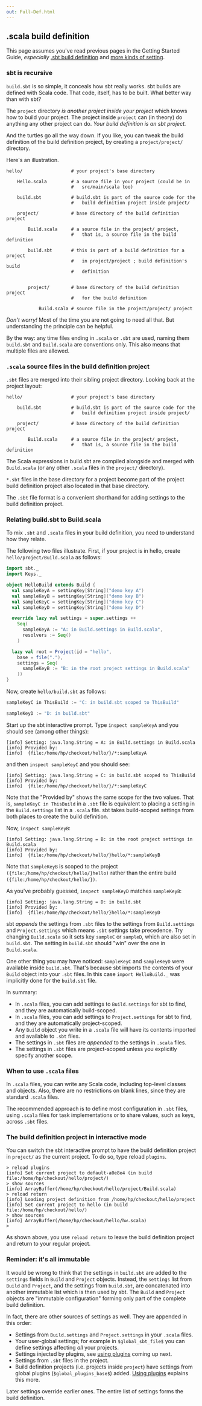 ```yaml
---
out: Full-Def.html
---
```


  [Basic-Def]: Basic-Def.html
  [More-About-Settings]: More-About-Settings.html
  [Using-Plugins]: Using-Plugins.html

.scala build definition
-----------------------

This page assumes you've read previous pages in the Getting Started
Guide, *especially* [.sbt build definition][Basic-Def] and
[more kinds of setting][More-About-Settings].

### sbt is recursive

`build.sbt` is so simple, it conceals how sbt really works. sbt builds are
defined with Scala code. That code, itself, has to be built. What better
way than with sbt?

The `project` directory *is another project inside your project* which
knows how to build your project. The project inside `project` can (in
theory) do anything any other project can do. *Your build definition is
an sbt project.*

And the turtles go all the way down. If you like, you can tweak the
build definition of the build definition project, by creating a
`project/project/` directory.

Here's an illustration.

```
hello/                  # your project's base directory

    Hello.scala         # a source file in your project (could be in
                        #   src/main/scala too)

    build.sbt           # build.sbt is part of the source code for the
                        #   build definition project inside project/

    project/            # base directory of the build definition project

        Build.scala     # a source file in the project/ project,
                        #   that is, a source file in the build definition

        build.sbt       # this is part of a build definition for a project
                        #   in project/project ; build definition's build
                        #   definition


        project/        # base directory of the build definition project
                        #   for the build definition

            Build.scala # source file in the project/project/ project
```

*Don't worry!* Most of the time you are not going to need all that. But
understanding the principle can be helpful.

By the way: any time files ending in `.scala` or `.sbt` are used, naming
them `build.sbt` and `Build.scala` are conventions only. This also means
that multiple files are allowed.

### `.scala` source files in the build definition project

`.sbt` files are merged into their sibling project directory. Looking back
at the project layout:

``` {.sourceCode .text}
hello/                  # your project's base directory

    build.sbt           # build.sbt is part of the source code for the
                        #   build definition project inside project/

    project/            # base directory of the build definition project

        Build.scala     # a source file in the project/ project,
                        #   that is, a source file in the build definition
```

The Scala expressions in build.sbt are compiled alongside and merged
with `Build.scala` (or any other `.scala` files in the `project/` directory).

`*.sbt` files in the base directory for a project become part of the
project build definition project also located in that base directory.

The `.sbt` file format is a convenient shorthand for adding settings to
the build definition project.

### Relating build.sbt to Build.scala

To mix `.sbt` and `.scala` files in your build definition, you need to
understand how they relate.

The following two files illustrate. First, if your project is in hello,
create `hello/project/Build.scala` as follows:

```scala
import sbt._
import Keys._

object HelloBuild extends Build {
  val sampleKeyA = settingKey[String]("demo key A")
  val sampleKeyB = settingKey[String]("demo key B")
  val sampleKeyC = settingKey[String]("demo key C")
  val sampleKeyD = settingKey[String]("demo key D")

  override lazy val settings = super.settings ++
    Seq(
      sampleKeyA := "A: in Build.settings in Build.scala",
      resolvers := Seq()
    )

  lazy val root = Project(id = "hello",
    base = file("."),
    settings = Seq(
      sampleKeyB := "B: in the root project settings in Build.scala"
    ))
}
```

Now, create `hello/build.sbt` as follows:

```scala
sampleKeyC in ThisBuild := "C: in build.sbt scoped to ThisBuild"

sampleKeyD := "D: in build.sbt"
```

Start up the sbt interactive prompt. Type `inspect sampleKeyA` and you
should see (among other things):

```
[info] Setting: java.lang.String = A: in Build.settings in Build.scala
[info] Provided by:
[info]  {file:/home/hp/checkout/hello/}/*:sampleKeyA
```

and then `inspect sampleKeyC` and you should see:

```
[info] Setting: java.lang.String = C: in build.sbt scoped to ThisBuild
[info] Provided by:
[info]  {file:/home/hp/checkout/hello/}/*:sampleKeyC
```

Note that the "Provided by" shows the same scope for the two values.
That is, `sampleKeyC in ThisBuild` in a `.sbt` file is equivalent to placing
a setting in the `Build.settings` list in a `.scala` file. sbt takes
build-scoped settings from both places to create the build definition.

Now, `inspect sampleKeyB`:

```
[info] Setting: java.lang.String = B: in the root project settings in Build.scala
[info] Provided by:
[info]  {file:/home/hp/checkout/hello/}hello/*:sampleKeyB
```

Note that `sampleKeyB` is scoped to the project
`({file:/home/hp/checkout/hello/}hello)` rather than the entire build
`({file:/home/hp/checkout/hello/})`.

As you've probably guessed, `inspect sampleKeyD` matches `sampleKeyB`:

```
[info] Setting: java.lang.String = D: in build.sbt
[info] Provided by:
[info]  {file:/home/hp/checkout/hello/}hello/*:sampleKeyD
```

sbt *appends* the settings from `.sbt` files to the settings from
`Build.settings` and `Project.settings` which means `.sbt` settings take
precedence. Try changing `Build.scala` so it sets key `sampleC` or `sampleD`,
which are also set in `build.sbt`. The setting in `build.sbt` should "win"
over the one in `Build.scala`.

One other thing you may have noticed: `sampleKeyC` and `sampleKeyD` were
available inside `build.sbt`. That's because sbt imports the contents of
your `Build` object into your `.sbt` files. In this case
`import HelloBuild._` was implicitly done for the `build.sbt` file.

In summary:

- In `.scala` files, you can add settings to `Build.settings` for sbt to
  find, and they are automatically build-scoped.
- In `.scala` files, you can add settings to `Project.settings` for sbt to
  find, and they are automatically project-scoped.
- Any `Build` object you write in a `.scala` file will have its contents
  imported and available to `.sbt` files.
- The settings in `.sbt` files are *appended* to the settings in `.scala`
  files.
- The settings in `.sbt` files are project-scoped unless you explicitly
  specify another scope.

### When to use `.scala` files

In `.scala` files, you can write any Scala code, including top-level
classes and objects. Also, there are no restrictions on blank lines,
since they are standard `.scala` files.

The recommended approach is to define most configuration in `.sbt` files,
using `.scala` files for task implementations or to share values, such as
keys, across `.sbt` files.

### The build definition project in interactive mode

You can switch the sbt interactive prompt to have the build definition
project in `project/` as the current project. To do so, type
reload `plugins`.

```
> reload plugins
[info] Set current project to default-a0e8e4 (in build file:/home/hp/checkout/hello/project/)
> show sources
[info] ArrayBuffer(/home/hp/checkout/hello/project/Build.scala)
> reload return
[info] Loading project definition from /home/hp/checkout/hello/project
[info] Set current project to hello (in build file:/home/hp/checkout/hello/)
> show sources
[info] ArrayBuffer(/home/hp/checkout/hello/hw.scala)
>
```

As shown above, you use `reload return` to leave the build definition
project and return to your regular project.

### Reminder: it's all immutable

It would be wrong to think that the settings in `build.sbt` are added to
the `settings` fields in `Build` and `Project` objects. Instead, the `settings`
list from `Build` and `Project`, and the settings from `build.sbt`, are
concatenated into another immutable list which is then used by sbt. The
`Build` and `Project` objects are "immutable configuration" forming only
part of the complete build definition.

In fact, there are other sources of settings as well. They are appended
in this order:

-   Settings from `Build.settings` and `Project.settings` in your `.scala`
    files.
-   Your user-global settings; for example in `$global_sbt_file$` you can
    define settings affecting *all* your projects.
-   Settings injected by plugins, see [using plugins][Using-Plugins]
    coming up next.
-   Settings from `.sbt` files in the project.
-   Build definition projects (i.e. projects inside `project`) have
    settings from global plugins (`$global_plugins_base$`) added.
    [Using plugins][Using-Plugins] explains this more.

Later settings override earlier ones. The entire list of settings forms
the build definition.
